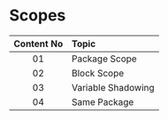 # Scopes

| **Content No**     | **Topic**           |
| :-------------:   |:-------------|
| 01                | Package Scope                                    |
| 02                | Block Scope                                      |
| 03                | Variable Shadowing                               |
| 04                | Same Package                                     |
